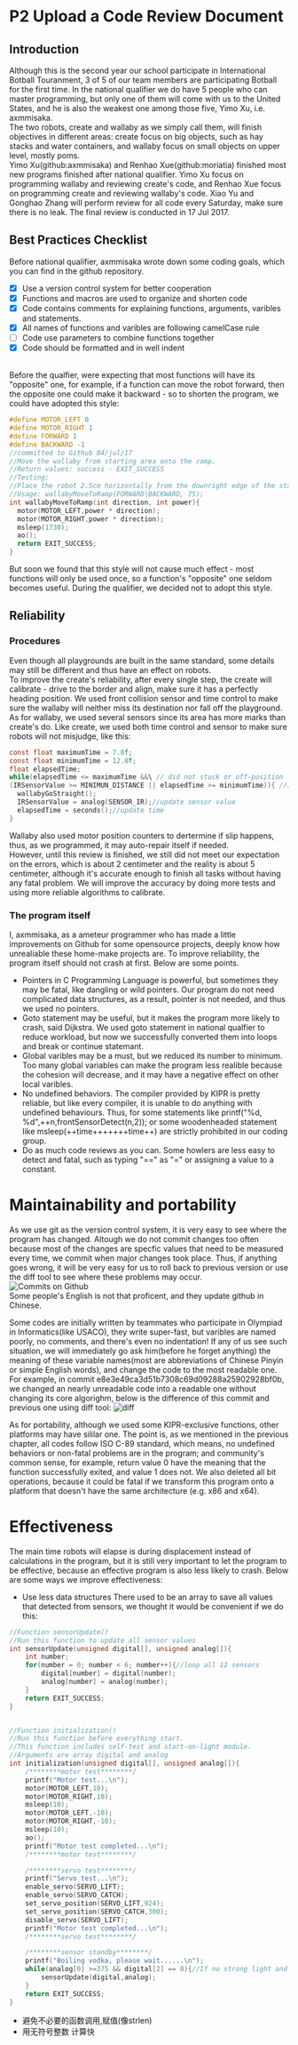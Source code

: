 # P2 Upload a Code Review Document 

## Introduction 
Although this is the second year our school participate in International Botball Touranment, 3 of 5 of our team members are participating Botball for the first time. In the national qualifier we do have 5 people who can master programming, but only one of them will come with us to the United States, and he is also the weakest one among those five, Yimo Xu, i.e. axmmisaka. <br> 
The two robots, create and wallaby as we simply call them, will finish objectives in different areas: create focus on big objects, such as hay stacks and water containers, and wallaby focus on small objects on upper level, mostly poms.  <br> 
Yimo Xu(github:axmmisaka) and Renhao Xue(github:moriatia) finished most new programs finished after national qualifier. Yimo Xu focus on programming wallaby and reviewing create's code, and Renhao Xue focus on programming create and reviewing wallaby's code. Xiao Yu and Gonghao Zhang will perform review for all code every Saturday, make sure there is no leak. The final review is conducted in 17 Jul 2017.
## Best Practices Checklist
Before national qualifier, axmmisaka wrote down some coding goals, which you can find in the github repository. 
- [x] Use a version control system for better cooperation
- [x] Functions and macros are used to organize and shorten code
- [x] Code contains comments for explaining functions, arguments, varibles and statements.
- [x] All names of functions and varibles are following camelCase rule
- [ ] Code use parameters to combine functions together
- [x] Code should be formatted and in well indent
<br>
Before the qualfier, were expecting that most functions will have its "opposite" one, for example, if a function can move the robot forward, then the opposite one could make it backward - so to shorten the program, we could have adopted this style: 

```c
#define MOTOR_LEFT 0
#define MOTOR_RIGHT 1
#define FORWARD 1
#define BACKWARD -1
//committed to Github 04/jul/17
//Move the wallaby from starting area onto the ramp.
//Return values: success - EXIT_SUCCESS
//Testing:
//Place the robot 2.5cm horizontally from the downright edge of the starting area
//Usage: wallabyMoveToRamp(FORWARD|BACKWARD, 75);
int wallabyMoveToRamp(int direction, int power){
  motor(MOTOR_LEFT,power * direction);
  motor(MOTOR_RIGHT,power * direction);
  msleep(1730);
  ao();
  return EXIT_SUCCESS;
}
```
But soon we found that this style will not cause much effect - most functions will only be used once, so a function's "opposite" one seldom becomes useful. During the qualifier, we decided not to adopt this style.


## Reliability
### Procedures
Even though all playgrounds are built in the same standard, some details may still be different and thus have an effect on robots. <br> 
To improve the create's reliability, after every single step, the create will calibrate - drive to the border and align, make sure it has a perfectly heading position. We used front collision sensor and time control to make sure the wallaby will neither miss its destination nor fall off the playground. <br> 
As for wallaby, we used several sensors since its area has more marks than create's do. Like create, we used both time control and sensor to make sure robots will not misjudge, like this:
```c
const float maximumTime = 7.0f;
const float minimumTime = 12.0f;
float elapsedTime;
while(elapsedTime <= maximumTime &&\ // did not stuck or off-position
(IRSensorValue >= MINIMUN_DISTANCE || elapsedTime >= minimumTime)){ //IR is reliable
  wallabyGoStraight();
  IRSensorValue = analog(SENSOR_IR);//update sensor value
  elapsedTime = seconds();//update time
}
```
Wallaby also used motor position counters to dertermine if slip happens, thus, as we programmed, it may auto-repair itself if needed.<br>
However, until this review is finished, we still did not meet our expectation on the errors, which is about 2 centimeter and the reality is about 5 centimeter, although it's accurate enough to finish all tasks without having any fatal problem. We will improve the accuracy by doing more tests and using more reliable algorithms to calibrate.
### The program itself
I, axmmisaka, as a ameteur programmer who has made a little improvements on Github for some opensource projects, deeply know how unrealiable these home-make projects are. To improve reliability, the program itself should not crash at first. Below are some points.<br>
- Pointers in C Programming Language is powerful, but sometimes they may be fatal, like dangling or wild pointers. Our program do not need complicated data structures, as a result, pointer is not needed, and thus we used no pointers. 
- Goto statement may be useful, but it makes the program more likely to crash, said Dijkstra. We used goto statement in national qualfier to reduce workload, but now we successfully converted them into loops and break or continue statemant.
- Global varibles may be a must, but we reduced its number to minimum. Too many global variables can make the program less realible because the cohesion will decrease, and it may have a negative effect on other local varibles.
- No undefined behaviors. The compiler provided by KIPR is pretty reliable, but like every compiler, it is unable to do anything with undefined behaviours. Thus, for some statements like printf("%d, %d",++n,frontSensorDetect(n,2)); or some woodenheaded statement like msleep(++time+++++++time++) are strictly prohibited in our coding group.
- Do as much code reviews as you can. Some howlers are less easy to detect and fatal, such as typing "==" as "=" or assigning a value to a constant.

# Maintainability and portability
As we use git as the version control system, it is very easy to see where the program has changed. Altough we do not commit changes too often because most of the changes are specfic values that need to be measured every time, we commit when major changes took place. Thus, if anything goes wrong, it will be very easy for us to roll back to previous version or use the diff tool to see where these problems may occur.<br>
![Commits on Github](https://github.com/axmmisaka/botball2017_qdez/blob/master/Journal(%E6%97%A5%E8%AE%B0)/QQ%E6%88%AA%E5%9B%BE20170605001426.jpg?raw=true)<br>
Some people's English is not that proficent, and they update github in Chinese.<br>

Some codes are initially written by teammates who participate in Olympiad in Informatics(like USACO), they write super-fast, but varibles are named poorly, no comments, and there's even no indentation! If any of us see such situation, we will immediately go ask him(before he forget anything) the meaning of these variable names(most are abbreviations of Chinese Pinyin or simple English words), and change the code to the most readable one. For example, in commit e8e3e49ca3d51b7308c69d09288a25902928bf0b, we changed an nearly unreadable code into a readable one without changing its core algorighm, below is the difference of this commit and previous one using diff tool:
![diff](https://github.com/axmmisaka/botball2017_qdez/blob/master/Journal(%E6%97%A5%E8%AE%B0)/QQ%E6%88%AA%E5%9B%BE20170605005138.jpg?raw=true)

As for portability, although we used some KIPR-exclusive functions, other platforms may have sililar one. The point is, as we mentioned in the previous chapter, all codes follow ISO C-89 standard, which means, no undefined behaviors or non-fatal problems are in the program; and community's common sense, for example, return value 0 have the meaning that the function successfully exited, and value 1 does not. We also deleted all bit operations, because it could be fatal if we transform this program onto a platform that doesn't have the same architecture (e.g. x86 and x64).

# Effectiveness
The main time robots will elapse is during displacement instead of calculations in the program, but it is still very important to let the program to be effective, because an effective program is also less likely to crash.
Below are some ways we improve effectiveness:
- Use less data structures
There used to be an array to save all values that detected from sensors, we thought it would be convenient if we do this:

```c
//Function sensorUpdate()
//Run this function to update all sensor values
int sensorUpdate(unsigned digital[], unsigned analog[]){
    int number;
    for(number = 0; number < 6; number++){//loop all 12 sensors
        digital[number] = digital(number);
        analog[number] = analog(number);
    }
    return EXIT_SUCCESS;
}


//Function initialization()
//Run this function before everything start.
//This function includes self-test and start-on-light module.
//Arguments are array digital and analog
int initialization(unsigned digital[], unsigned analog[]){
    /********motor test********/
    printf("Motor test...\n");
    motor(MOTOR_LEFT,10);
    motor(MOTOR_RIGHT,10);
    msleep(10);
    motor(MOTOR_LEFT,-10);
    motor(MOTOR_RIGHT,-10);
    msleep(10);
    ao();
    printf("Motor test completed...\n");
    /********motor test********/

    /********servo test********/
    printf("Servo test...\n");
    enable_servo(SERVO_LIFT);
    enable_servo(SERVO_CATCH);
    set_servo_position(SERVO_LIFT,924);
    set_servo_position(SERVO_CATCH,300);
    disable_servo(SERVO_LIFT);
    printf("Motor test completed...\n");
    /********servo test********/

    /********sensor standby********/
    printf("Boiling vodka, please wait......\n");
    while(analog[0] >=375 && digital[2] == 0){//If no strong light and button remain not pressed
        sensorUpdate(digital,analog);
    }
    return EXIT_SUCCESS;
}

```

- 避免不必要的函数调用,赋值(像strlen)
- 用无符号整数 计算快
